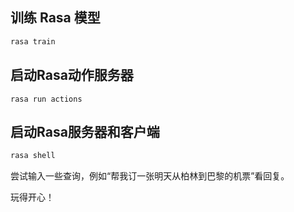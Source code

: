 ## 训练 Rasa 模型

```bash
rasa train
```

## 启动Rasa动作服务器

```rasa train
rasa run actions
```

## 启动Rasa服务器和客户端

```bash
rasa shell
```

尝试输入一些查询，例如“帮我订一张明天从柏林到巴黎的机票”看回复。

玩得开心！
